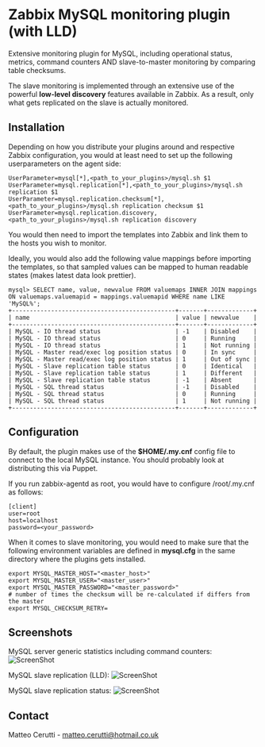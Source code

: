 # Zabbix MySQL monitoring plugin (with LLD)

Extensive monitoring plugin for MySQL, including operational status, metrics, command counters AND slave-to-master monitoring by comparing table checksums.

The slave monitoring is implemented through an extensive use of the powerful <b>low-level discovery</b> features available in Zabbix. As a result, only what gets replicated on the slave is actually monitored.

## Installation
Depending on how you distribute your plugins around and respective Zabbix configuration, you would at least need to set up the following userparameters on the agent side:

```
UserParameter=mysql[*],<path_to_your_plugins>/mysql.sh $1
UserParameter=mysql.replication[*],<path_to_your_plugins>/mysql.sh replication $1
UserParameter=mysql.replication.checksum[*],<path_to_your_plugins>/mysql.sh replication checksum $1
UserParameter=mysql.replication.discovery,<path_to_your_plugins>/mysql.sh replication discovery
```

You would then need to import the templates into Zabbix and link them to the hosts you wish to monitor.

Ideally, you would also add the following value mappings before importing the templates, so that sampled values can be mapped to human readable states (makes latest data look prettier).

```
mysql> SELECT name, value, newvalue FROM valuemaps INNER JOIN mappings ON valuemaps.valuemapid = mappings.valuemapid WHERE name LIKE 'MySQL%';
+----------------------------------------------+-------+-------------+
| name                                         | value | newvalue    |
+----------------------------------------------+-------+-------------+
| MySQL - IO thread status                     | -1    | Disabled    |
| MySQL - IO thread status                     | 0     | Running     |
| MySQL - IO thread status                     | 1     | Not running |
| MySQL - Master read/exec log position status | 0     | In sync     |
| MySQL - Master read/exec log position status | 1     | Out of sync |
| MySQL - Slave replication table status       | 0     | Identical   |
| MySQL - Slave replication table status       | 1     | Different   |
| MySQL - Slave replication table status       | -1    | Absent      |
| MySQL - SQL thread status                    | -1    | Disabled    |
| MySQL - SQL thread status                    | 0     | Running     |
| MySQL - SQL thread status                    | 1     | Not running |
+----------------------------------------------+-------+-------------+
```

## Configuration
By default, the plugin makes use of the <b>$HOME/.my.cnf</b> config file to connect to the local MySQL instance. You should probably look at distributing this via Puppet.

If you run zabbix-agentd as root, you would have to configure /root/.my.cnf as follows:

```
[client]
user=root
host=localhost
password=<your_password>
```

When it comes to slave monitoring, you would need to make sure that the following environment variables are defined in <b>mysql.cfg</b> in the same directory where the plugins gets installed.

```
export MYSQL_MASTER_HOST="<master_host>"
export MYSQL_MASTER_USER="<master_user>"
export MYSQL_MASTER_PASSWORD="<master_password>"
# number of times the checksum will be re-calculated if differs from the master
export MYSQL_CHECKSUM_RETRY=
```

## Screenshots
MySQL server generic statistics including command counters:
![ScreenShot](https://raw.github.com/m4ce/zabbix-mysql/master/screenshots/zabbix-mysql-latest_data1.png)

MySQL slave replication (LLD):
![ScreenShot](https://raw.github.com/m4ce/zabbix-mysql/master/screenshots/zabbix-mysql-latest_data2.png)

MySQL slave replication status:
![ScreenShot](https://raw.github.com/m4ce/zabbix-mysql/master/screenshots/zabbix-mysql-latest_data3.png)

## Contact
Matteo Cerutti - matteo.cerutti@hotmail.co.uk
